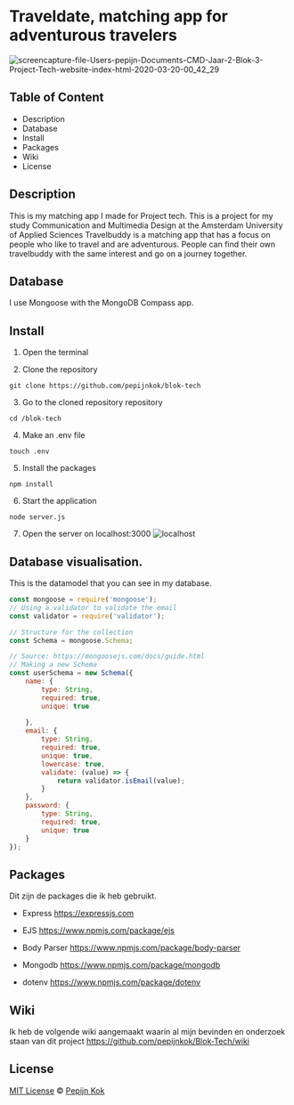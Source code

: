 # Traveldate, matching app for adventurous travelers
![screencapture-file-Users-pepijn-Documents-CMD-Jaar-2-Blok-3-Project-Tech-website-index-html-2020-03-20-00_42_29](https://user-images.githubusercontent.com/59015908/77124692-db21cd00-6a43-11ea-8988-8142e1309f9f.png)


## Table of Content
- Description
- Database
- Install
- Packages
- Wiki
- License

## Description
This is my matching app I made for Project tech. This is a project for my study Communication and Multimedia Design at the Amsterdam University of Applied Sciences
Travelbuddy is a matching app that has a focus on people who like to travel and are adventurous.
People can find their own travelbuddy with the same interest and go on a journey together.

## Database
I use Mongoose with the MongoDB Compass app.

## Install
1. Open the terminal

2. Clone the repository
```
git clone https://github.com/pepijnkok/blok-tech
```
 
3. Go to the cloned repository repository
```
cd /blok-tech
```

4. Make an .env file
```
touch .env
```

5. Install the packages
```
npm install
```

6. Start the application
```
node server.js
```

7. Open the server on localhost:3000
![localhost](https://user-images.githubusercontent.com/59015908/110480206-88bf3d80-80e6-11eb-9522-59f1a7134051.png)

## Database visualisation.
This is the datamodel that you can see in my database.

```javascript
const mongoose = require('mongoose');
// Using a validator to validate the email 
const validator = require('validator');

// Structure for the collection 
const Schema = mongoose.Schema;

// Source: https://mongoosejs.com/docs/guide.html
// Making a new Schema
const userSchema = new Schema({
	name: {
		type: String,
		required: true,
		unique: true
        
	},
	email: {
		type: String,
		required: true,
		unique: true,
		lowercase: true,
		validate: (value) => {
			return validator.isEmail(value);
		}   
	},
	password: {
		type: String,
		required: true,
		unique: true
	}
});
```

## Packages
Dit zijn de packages die ik heb gebruikt.

- Express https://expressjs.com

- EJS  https://www.npmjs.com/package/ejs

- Body Parser https://www.npmjs.com/package/body-parser

- Mongodb https://www.npmjs.com/package/mongodb

- dotenv https://www.npmjs.com/package/dotenv

## Wiki
Ik heb de volgende wiki aangemaakt waarin al mijn bevinden en onderzoek staan van dit project
https://github.com/pepijnkok/Blok-Tech/wiki

## License
[MIT License](https://github.com/pepijnkok/blok-tech/blob/master/LICENSE.md) © [Pepijn Kok](https://github.com/pepijnkok)
